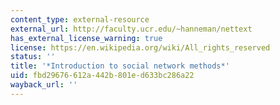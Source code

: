 ```yaml
---
content_type: external-resource
external_url: http://faculty.ucr.edu/~hanneman/nettext
has_external_license_warning: true
license: https://en.wikipedia.org/wiki/All_rights_reserved
status: ''
title: '*Introduction to social network methods*'
uid: fbd29676-612a-442b-801e-d633bc286a22
wayback_url: ''
---
```

